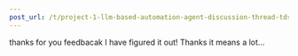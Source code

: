 ```yaml
---
post_url: /t/project-1-llm-based-automation-agent-discussion-thread-tds-jan-2025/164277/246
---
```

thanks for you feedbacak I have figured it out! Thanks it means a lot…